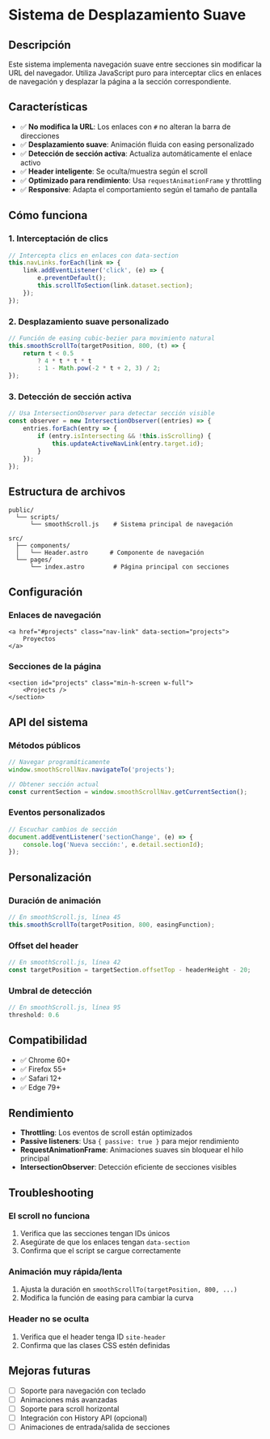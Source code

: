 # Sistema de Desplazamiento Suave

## Descripción

Este sistema implementa navegación suave entre secciones sin modificar la URL del navegador. Utiliza JavaScript puro para interceptar clics en enlaces de navegación y desplazar la página a la sección correspondiente.

## Características

- ✅ **No modifica la URL**: Los enlaces con `#` no alteran la barra de direcciones
- ✅ **Desplazamiento suave**: Animación fluida con easing personalizado
- ✅ **Detección de sección activa**: Actualiza automáticamente el enlace activo
- ✅ **Header inteligente**: Se oculta/muestra según el scroll
- ✅ **Optimizado para rendimiento**: Usa `requestAnimationFrame` y throttling
- ✅ **Responsive**: Adapta el comportamiento según el tamaño de pantalla

## Cómo funciona

### 1. Interceptación de clics
```javascript
// Intercepta clics en enlaces con data-section
this.navLinks.forEach(link => {
    link.addEventListener('click', (e) => {
        e.preventDefault();
        this.scrollToSection(link.dataset.section);
    });
});
```

### 2. Desplazamiento suave personalizado
```javascript
// Función de easing cubic-bezier para movimiento natural
this.smoothScrollTo(targetPosition, 800, (t) => {
    return t < 0.5 
        ? 4 * t * t * t 
        : 1 - Math.pow(-2 * t + 2, 3) / 2;
});
```

### 3. Detección de sección activa
```javascript
// Usa IntersectionObserver para detectar sección visible
const observer = new IntersectionObserver((entries) => {
    entries.forEach(entry => {
        if (entry.isIntersecting && !this.isScrolling) {
            this.updateActiveNavLink(entry.target.id);
        }
    });
});
```

## Estructura de archivos

```
public/
  └── scripts/
      └── smoothScroll.js    # Sistema principal de navegación

src/
  ├── components/
  │   └── Header.astro      # Componente de navegación
  └── pages/
      └── index.astro        # Página principal con secciones
```

## Configuración

### Enlaces de navegación
```astro
<a href="#projects" class="nav-link" data-section="projects">
    Proyectos
</a>
```

### Secciones de la página
```astro
<section id="projects" class="min-h-screen w-full">
    <Projects />
</section>
```

## API del sistema

### Métodos públicos
```javascript
// Navegar programáticamente
window.smoothScrollNav.navigateTo('projects');

// Obtener sección actual
const currentSection = window.smoothScrollNav.getCurrentSection();
```

### Eventos personalizados
```javascript
// Escuchar cambios de sección
document.addEventListener('sectionChange', (e) => {
    console.log('Nueva sección:', e.detail.sectionId);
});
```

## Personalización

### Duración de animación
```javascript
// En smoothScroll.js, línea 45
this.smoothScrollTo(targetPosition, 800, easingFunction);
```

### Offset del header
```javascript
// En smoothScroll.js, línea 42
const targetPosition = targetSection.offsetTop - headerHeight - 20;
```

### Umbral de detección
```javascript
// En smoothScroll.js, línea 95
threshold: 0.6
```

## Compatibilidad

- ✅ Chrome 60+
- ✅ Firefox 55+
- ✅ Safari 12+
- ✅ Edge 79+

## Rendimiento

- **Throttling**: Los eventos de scroll están optimizados
- **Passive listeners**: Usa `{ passive: true }` para mejor rendimiento
- **RequestAnimationFrame**: Animaciones suaves sin bloquear el hilo principal
- **IntersectionObserver**: Detección eficiente de secciones visibles

## Troubleshooting

### El scroll no funciona
1. Verifica que las secciones tengan IDs únicos
2. Asegúrate de que los enlaces tengan `data-section`
3. Confirma que el script se cargue correctamente

### Animación muy rápida/lenta
1. Ajusta la duración en `smoothScrollTo(targetPosition, 800, ...)`
2. Modifica la función de easing para cambiar la curva

### Header no se oculta
1. Verifica que el header tenga ID `site-header`
2. Confirma que las clases CSS estén definidas

## Mejoras futuras

- [ ] Soporte para navegación con teclado
- [ ] Animaciones más avanzadas
- [ ] Soporte para scroll horizontal
- [ ] Integración con History API (opcional)
- [ ] Animaciones de entrada/salida de secciones 